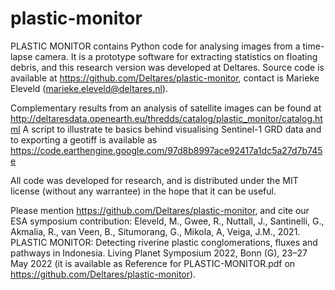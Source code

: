 # plastic-monitor
PLASTIC MONITOR contains Python code for analysing images from a time-lapse camera.
It is a prototype software for extracting statistics on floating debris, and this research version was developed at Deltares. 
Source code is available at https://github.com/Deltares/plastic-monitor, contact is Marieke Eleveld (marieke.eleveld@deltares.nl).

Complementary results from an analysis of satellite images can be found at http://deltaresdata.openearth.eu/thredds/catalog/plastic_monitor/catalog.html
A script to illustrate te basics behind visualising Sentinel-1 GRD data and to exporting a geotiff is available as https://code.earthengine.google.com/97d8b8997ace92417a1dc5a27d7b745e

All code was developed for research, and is distributed under the MIT license (without any warrantee) in the hope that it can be useful.

Please mention https://github.com/Deltares/plastic-monitor, and cite our ESA symposium contribution:
Eleveld, M., Gwee, R., Nuttall, J., Santinelli, G., Akmalia, R., van Veen, B., Situmorang, G., Mikola, A, Veiga, J.M., 2021. 
PLASTIC MONITOR: Detecting riverine plastic conglomerations, fluxes and pathways in Indonesia. 
Living Planet Symposium 2022, Bonn (G), 23–27 May 2022
(it is available as Reference for PLASTIC-MONITOR.pdf on https://github.com/Deltares/plastic-monitor).
